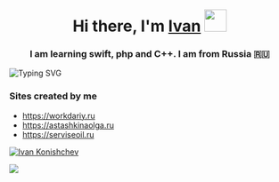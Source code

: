 <h1 align="center">Hi there, I'm <a href="https://daniilshat.ru/" target="_blank">Ivan</a> 
<img src="https://github.com/blackcater/blackcater/raw/main/images/Hi.gif" width="40" height="40"/></h1>
<h3 align="center">I am learning swift, php and C++. I am from Russia 🇷🇺</h3>

<img src="https://readme-typing-svg.herokuapp.com?font=Fira+Code&pause=1000&color=3DF6F7&background=FDFFD201&center=true&vCenter=true&width=700&lines=SwiftUI%2C+UIKit%2C+SwiftPM%2C+GCD%2C+Combine%2C+SpriteKit...;PHP%2C+Codeigniter%2C+Yii2" alt="Typing SVG" />

<h3> Sites created by me</H3>
<ul>
  <li><a href="https://workdariy.ru">https://workdariy.ru</a></li>
  <li><a href="https://astashkinaolga.ru">https://astashkinaolga.ru</a></li>
  <li><a href="https://serviseoil.ru">https://serviseoil.ru</a></li>
</ul>

[![Ivan Konishchev](https://github-readme-stackoverflow.vercel.app/?userID=6558042&layout=compact)](https://stackoverflow.com/users/6558042/omid-nikrah)

![](https://github-profile-summary-cards.vercel.app/api/cards/repos-per-language?username=ivanKispaj&theme=solarized_dark)

